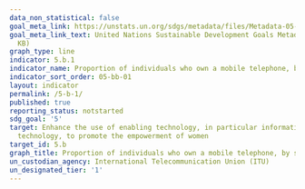 ```yaml
---
data_non_statistical: false
goal_meta_link: https://unstats.un.org/sdgs/metadata/files/Metadata-05-0B-01.pdf
goal_meta_link_text: United Nations Sustainable Development Goals Metadata (PDF 211
  KB)
graph_type: line
indicator: 5.b.1
indicator_name: Proportion of individuals who own a mobile telephone, by sex
indicator_sort_order: 05-bb-01
layout: indicator
permalink: /5-b-1/
published: true
reporting_status: notstarted
sdg_goal: '5'
target: Enhance the use of enabling technology, in particular information and communications
  technology, to promote the empowerment of women
target_id: 5.b
graph_title: Proportion of individuals who own a mobile telephone, by sex
un_custodian_agency: International Telecommunication Union (ITU)
un_designated_tier: '1'
---
```

